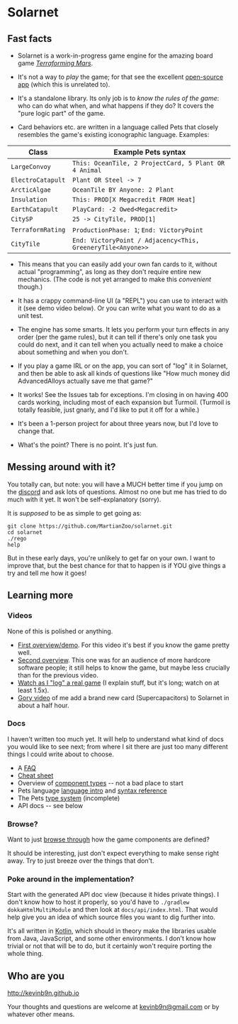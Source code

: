# Solarnet

## Fast facts

* Solarnet is a work-in-progress game engine for the amazing board game *[Terraforming Mars](https://boardgamegeek.com/boardgame/167791/terraforming-mars)*.

* It's not a way to *play* the game; for that see the excellent [open-source app](http://github.com/terraforming-mars/terraforming-mars) (which this is unrelated to).

* It's a standalone library. Its only job is to *know the rules of the game*: who can do what when, and what happens if they do? It covers the "pure logic part" of the game.

* Card behaviors etc. are written in a language called Pets that closely resembles the game's existing iconographic language. Examples:

| Class | Example Pets syntax |
| ----- | ------------------- |
| `LargeConvoy` | `This: OceanTile, 2 ProjectCard, 5 Plant OR 4 Animal` |
| `ElectroCatapult` | `Plant OR Steel -> 7` |
| `ArcticAlgae` | `OceanTile BY Anyone: 2 Plant` |
| `Insulation` | `This: PROD[X Megacredit FROM Heat]` |
| `EarthCatapult` | `PlayCard: -2 Owed<Megacredit>` |
| `CitySP` | `25 -> CityTile, PROD[1]` |
| `TerraformRating` | `ProductionPhase: 1`; `End: VictoryPoint` |
| `CityTile` | `End: VictoryPoint / Adjacency<This, GreeneryTile<Anyone>>` |

* This means that you can easily add your own fan cards to it, without actual "programming", as long as they don't require entire new mechanics. (The code is not yet arranged to make this *convenient* though.)

* It has a crappy command-line UI (a "REPL") you can use to interact with it (see demo video below). Or you can write what you want to do as a unit test.

* The engine has some smarts. It lets you perform your turn effects in any order (per the game rules), but it can tell if there's only one task you could do next, and it can tell when you actually need to make a choice about something and when you don't.

* If you play a game IRL or on the app, you can sort of "log" it in Solarnet, and then be able to ask all kinds of questions like "How much money did AdvancedAlloys actually save me that game?"

* It works! See the Issues tab for exceptions. I'm closing in on having 400 cards working, including most of each expansion but Turmoil. (Turmoil is totally feasible, just gnarly, and I'd like to put it off for a while.)

* It's been a 1-person project for about three years now, but I'd love to change that.

* What's the point? There is no point. It's just fun.

## Messing around with it?

You totally can, but note: you will have a MUCH better time if you jump on the [discord](https://discord.com/invite/3vpKDktmde) and ask lots of questions. Almost no one but me has tried to do much with it yet. It won't be self-explanatory (sorry).

It is *supposed* to be as simple to get going as:

```
git clone https://github.com/MartianZoo/solarnet.git
cd solarnet
./rego
help
```

But in these early days, you're unlikely to get far on your own. I want to improve that, but the best chance for that to happen is if YOU give things a try and tell me how it goes!

## Learning more

### Videos

None of this is polished or anything.

* [First overview/demo](https://www.youtube.com/watch?v=btCLcFLvV2I). For this video it's best if you know the game pretty well.
* [Second overview](https://www.youtube.com/watch?v=pds_Axz2T90). This one was for an audience of more hardcore software people; it still helps to know the game, but maybe less crucially than for the previous video.
* [Watch as I "log" a real game](https://youtu.be/se8svQH-GOE) (I explain stuff, but it's long; watch on at least 1.5x). 
* [Gory video](https://www.youtube.com/watch?v=jC4iZnv4UA0) of me add a brand new card (Supercapacitors) to Solarnet in about a half hour.

### Docs

I haven't written too much yet. It will help to understand what kind of docs you would like to see next; from where I sit there are just too many different things I could write about to choose.

* A [FAQ](docs/faq.md)
* [Cheat sheet](docs/cheat-sheet.md)
* Overview of [component types](docs/component-types.md) -- not a bad place to start
* Pets language [language intro](docs/language-intro.md) and [syntax reference](docs/syntax.md)
* The Pets [type system](docs/type-system.md) (incomplete)
* API docs -- see below

### Browse?

Want to just [browse through](https://github.com/MartianZoo/solarnet/tree/main/canon/src/main/java/dev/martianzoo/tfm/canon) how the game components are defined?

It should be interesting, just don't expect everything to make sense right away. Try to just breeze over the things that don't.

### Poke around in the implementation?

Start with the generated API doc view (because it hides private things). I don't know how to host it properly, so you'd have to `./gradlew dokkaHtmlMultiModule` and then look at `docs/api/index.html`. That would help give you an idea of which source files you want to dig further into.

It's all written in [Kotlin](https://kotlinlang.org), which should in theory make the libraries usable from Java, JavaScript, and some other environments. I don't know how trivial or not that will be to do, but it certainly won't require porting the whole thing.

## Who are you

http://kevinb9n.github.io

Your thoughts and questions are welcome at kevinb9n@gmail.com or by whatever other means.
